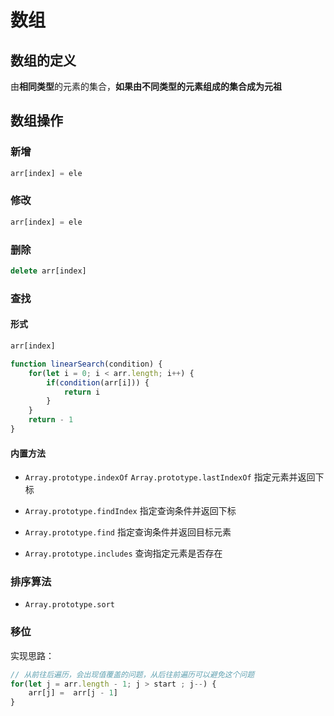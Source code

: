 # 数组

## 数组的定义

由**相同类型**的元素的集合，**如果由不同类型的元素组成的集合成为元祖**

## 数组操作

### 新增

``` js
arr[index] = ele
```

### 修改

``` js
arr[index] = ele
```


### 删除

``` js
delete arr[index]
```

### 查找

#### 形式

``` js
arr[index]
```
``` js
function linearSearch(condition) {
    for(let i = 0; i < arr.length; i++) {
        if(condition(arr[i])) {
            return i
        }
    }
    return - 1
}
```

#### 内置方法

* `Array.prototype.indexOf` `Array.prototype.lastIndexOf` 指定元素并返回下标

* `Array.prototype.findIndex` 指定查询条件并返回下标

* `Array.prototype.find` 指定查询条件并返回目标元素

* `Array.prototype.includes` 查询指定元素是否存在

### 排序算法

* `Array.prototype.sort`

### 移位

实现思路：

``` js
// 从前往后遍历，会出现值覆盖的问题，从后往前遍历可以避免这个问题
for(let j = arr.length - 1; j > start ; j--) {
    arr[j] =  arr[j - 1]
}
```


